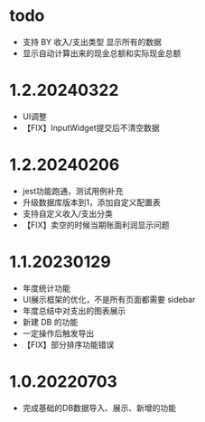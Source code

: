 # todo
- 支持 BY 收入/支出类型 显示所有的数据
- 显示自动计算出来的现金总额和实际现金总额

# 1.2.20240322
- UI调整
- 【FIX】InputWidget提交后不清空数据

# 1.2.20240206
- jest功能跑通，测试用例补充
- 升级数据库版本到1，添加自定义配置表
- 支持自定义收入/支出分类
- 【FIX】卖空的时候当期账面利润显示问题

# 1.1.20230129
- 年度统计功能
- UI展示框架的优化，不是所有页面都需要 sidebar
- 年度总结中对支出的图表展示
- 新建 DB 的功能
- 一定操作后触发导出
- 【FIX】部分排序功能错误

# 1.0.20220703
- 完成基础的DB数据导入、展示、新增的功能
